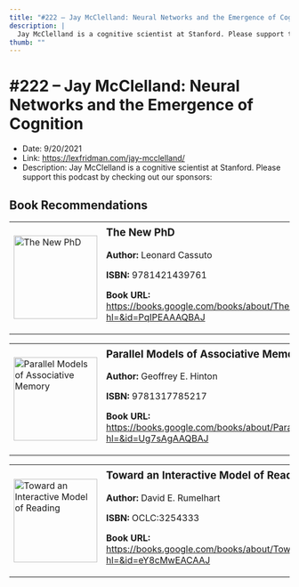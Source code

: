 ```yaml
---
title: "#222 – Jay McClelland: Neural Networks and the Emergence of Cognition"
description: |
  Jay McClelland is a cognitive scientist at Stanford. Please support this podcast by checking out our sponsors:"
thumb: ""
---
```


# #222 – Jay McClelland: Neural Networks and the Emergence of Cognition

  - Date: 9/20/2021
  - Link: https://lexfridman.com/jay-mcclelland/
  - Description: Jay McClelland is a cognitive scientist at Stanford. Please support this podcast by checking out our sponsors:

## Book Recommendations

<table style="border: none;"><tr style="border: none;"><td style="border: none;"><img src="http://books.google.com/books/content?id=PqIPEAAAQBAJ&printsec=frontcover&img=1&zoom=1&edge=curl&source=gbs_api" alt="The New PhD" width="150" style="vertical-align: top;"></td><td style="border: none; vertical-align: top;"><h3 style='margin-top: 5'>The New PhD</h3><p><strong>Author:</strong> Leonard Cassuto</p><p><strong>ISBN:</strong> 9781421439761</p><p><strong>Book URL:</strong> <a href="https://books.google.com/books/about/The_New_PhD.html?hl=&id=PqIPEAAAQBAJ">https://books.google.com/books/about/The_New_PhD.html?hl=&id=PqIPEAAAQBAJ</a></p></td></tr></table>
<table style="border: none;"><tr style="border: none;"><td style="border: none;"><img src="http://books.google.com/books/content?id=Ug7sAgAAQBAJ&printsec=frontcover&img=1&zoom=1&edge=curl&source=gbs_api" alt="Parallel Models of Associative Memory" width="150" style="vertical-align: top;"></td><td style="border: none; vertical-align: top;"><h3 style='margin-top: 5'>Parallel Models of Associative Memory</h3><p><strong>Author:</strong> Geoffrey E. Hinton</p><p><strong>ISBN:</strong> 9781317785217</p><p><strong>Book URL:</strong> <a href="https://books.google.com/books/about/Parallel_Models_of_Associative_Memory.html?hl=&id=Ug7sAgAAQBAJ">https://books.google.com/books/about/Parallel_Models_of_Associative_Memory.html?hl=&id=Ug7sAgAAQBAJ</a></p></td></tr></table>
<table style="border: none;"><tr style="border: none;"><td style="border: none;"><img src="None" alt="Toward an Interactive Model of Reading" width="150" style="vertical-align: top;"></td><td style="border: none; vertical-align: top;"><h3 style='margin-top: 5'>Toward an Interactive Model of Reading</h3><p><strong>Author:</strong> David E. Rumelhart</p><p><strong>ISBN:</strong> OCLC:3254333</p><p><strong>Book URL:</strong> <a href="https://books.google.com/books/about/Toward_an_Interactive_Model_of_Reading.html?hl=&id=eY8cMwEACAAJ">https://books.google.com/books/about/Toward_an_Interactive_Model_of_Reading.html?hl=&id=eY8cMwEACAAJ</a></p></td></tr></table>
